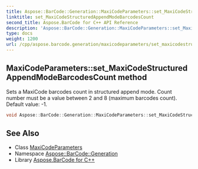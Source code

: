 ```yaml
---
title: Aspose::BarCode::Generation::MaxiCodeParameters::set_MaxiCodeStructuredAppendModeBarcodesCount method
linktitle: set_MaxiCodeStructuredAppendModeBarcodesCount
second_title: Aspose.BarCode for C++ API Reference
description: 'Aspose::BarCode::Generation::MaxiCodeParameters::set_MaxiCodeStructuredAppendModeBarcodesCount method. Sets a MaxiCode barcodes count in structured append mode. Count number must be a value between 2 and 8 (maximum barcodes count). Default value: -1 in C++.'
type: docs
weight: 1200
url: /cpp/aspose.barcode.generation/maxicodeparameters/set_maxicodestructuredappendmodebarcodescount/
---
```

## MaxiCodeParameters::set_MaxiCodeStructuredAppendModeBarcodesCount method


Sets a MaxiCode barcodes count in structured append mode. Count number must be a value between 2 and 8 (maximum barcodes count). Default value: -1.

```cpp
void Aspose::BarCode::Generation::MaxiCodeParameters::set_MaxiCodeStructuredAppendModeBarcodesCount(int32_t value)
```

## See Also

* Class [MaxiCodeParameters](../)
* Namespace [Aspose::BarCode::Generation](../../)
* Library [Aspose.BarCode for C++](../../../)
